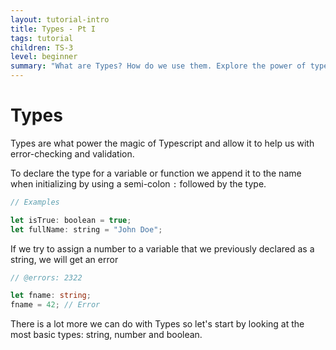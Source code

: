 ```yaml
---
layout: tutorial-intro
title: Types - Pt I
tags: tutorial
children: TS-3
level: beginner
summary: "What are Types? How do we use them. Explore the power of type annotations. Learn string, number, boolean, array, tuple, object, enum and function types. "
---
```


# Types

Types are what power the magic of Typescript and allow it to help us with error-checking and validation.

To declare the type for a variable or function we append it to the name when initializing by using a semi-colon `:` followed by the type.

```js
// Examples

let isTrue: boolean = true;
let fullName: string = "John Doe";
```

If we try to assign a number to a variable that we previously declared as a string, we will get an error

```ts twoslash
// @errors: 2322

let fname: string;
fname = 42; // Error
```

There is a lot more we can do with Types so let's start by looking at the most basic types: string, number and boolean.
